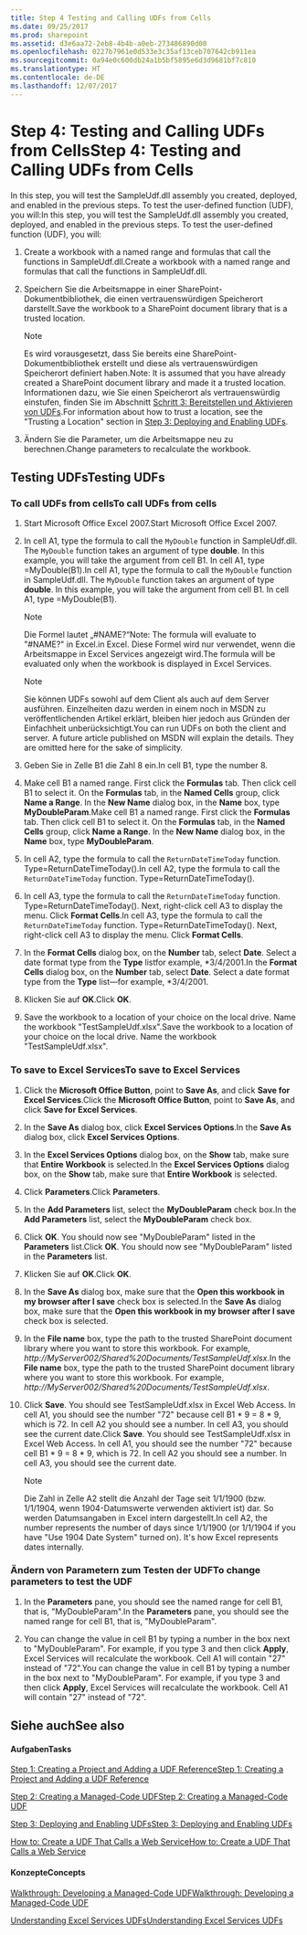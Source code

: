 ```yaml
---
title: Step 4 Testing and Calling UDFs from Cells
ms.date: 09/25/2017
ms.prod: sharepoint
ms.assetid: d3e6aa72-2eb8-4b4b-a0eb-273486890d00
ms.openlocfilehash: 0227b7961e0d533e3c35af13ceb707642cb911ea
ms.sourcegitcommit: 0a94e0c600db24a1b5bf5895e6d3d9681bf7c810
ms.translationtype: HT
ms.contentlocale: de-DE
ms.lasthandoff: 12/07/2017
---
```

# <a name="step-4-testing-and-calling-udfs-from-cells"></a><span data-ttu-id="09e4d-102">Step 4: Testing and Calling UDFs from Cells</span><span class="sxs-lookup"><span data-stu-id="09e4d-102">Step 4: Testing and Calling UDFs from Cells</span></span>

<span data-ttu-id="09e4d-p101">In this step, you will test the SampleUdf.dll assembly you created, deployed, and enabled in the previous steps. To test the user-defined function (UDF), you will:</span><span class="sxs-lookup"><span data-stu-id="09e4d-p101">In this step, you will test the SampleUdf.dll assembly you created, deployed, and enabled in the previous steps. To test the user-defined function (UDF), you will:</span></span>
  
    
    


1. <span data-ttu-id="09e4d-105">Create a workbook with a named range and formulas that call the functions in SampleUdf.dll.</span><span class="sxs-lookup"><span data-stu-id="09e4d-105">Create a workbook with a named range and formulas that call the functions in SampleUdf.dll.</span></span>
    
  
2. <span data-ttu-id="09e4d-106">Speichern Sie die Arbeitsmappe in einer SharePoint-Dokumentbibliothek, die einen vertrauenswürdigen Speicherort darstellt.</span><span class="sxs-lookup"><span data-stu-id="09e4d-106">Save the workbook to a SharePoint document library that is a trusted location.</span></span>
    
    > [!NOTE]
    > <span data-ttu-id="09e4d-107">Es wird vorausgesetzt, dass Sie bereits eine SharePoint-Dokumentbibliothek erstellt und diese als vertrauenswürdigen Speicherort definiert haben.</span><span class="sxs-lookup"><span data-stu-id="09e4d-107">Note: It is assumed that you have already created a SharePoint document library and made it a trusted location.</span></span> <span data-ttu-id="09e4d-108">Informationen dazu, wie Sie einen Speicherort als vertrauenswürdig einstufen, finden Sie im Abschnitt [Schritt 3: Bereitstellen und Aktivieren von UDFs](step-3-deploying-and-enabling-udfs.md).</span><span class="sxs-lookup"><span data-stu-id="09e4d-108">For information about how to trust a location, see the "Trusting a Location" section in  [Step 3: Deploying and Enabling UDFs](step-3-deploying-and-enabling-udfs.md).</span></span> 

3. <span data-ttu-id="09e4d-109">Ändern Sie die Parameter, um die Arbeitsmappe neu zu berechnen.</span><span class="sxs-lookup"><span data-stu-id="09e4d-109">Change parameters to recalculate the workbook.</span></span>
    
  

## <a name="testing-udfs"></a><span data-ttu-id="09e4d-110">Testing UDFs</span><span class="sxs-lookup"><span data-stu-id="09e4d-110">Testing UDFs</span></span>


### <a name="to-call-udfs-from-cells"></a><span data-ttu-id="09e4d-111">To call UDFs from cells</span><span class="sxs-lookup"><span data-stu-id="09e4d-111">To call UDFs from cells</span></span>


1. <span data-ttu-id="09e4d-112">Start Microsoft Office Excel 2007.</span><span class="sxs-lookup"><span data-stu-id="09e4d-112">Start Microsoft Office Excel 2007.</span></span>
    
  
2. <span data-ttu-id="09e4d-p103">In cell A1, type the formula to call the  `MyDouble` function in SampleUdf.dll. The `MyDouble` function takes an argument of type **double**. In this example, you will take the argument from cell B1. In cell A1, type =MyDouble(B1).</span><span class="sxs-lookup"><span data-stu-id="09e4d-p103">In cell A1, type the formula to call the  `MyDouble` function in SampleUdf.dll. The `MyDouble` function takes an argument of type **double**. In this example, you will take the argument from cell B1. In cell A1, type =MyDouble(B1).</span></span>
    
    > [!NOTE]
    > <span data-ttu-id="09e4d-117">Die Formel lautet „#NAME?“</span><span class="sxs-lookup"><span data-stu-id="09e4d-117">Note: The formula will evaluate to "#NAME?"</span></span> <span data-ttu-id="09e4d-118">in Excel.</span><span class="sxs-lookup"><span data-stu-id="09e4d-118">in Excel.</span></span> <span data-ttu-id="09e4d-119">Diese Formel wird nur verwendet, wenn die Arbeitsmappe in Excel Services angezeigt wird.</span><span class="sxs-lookup"><span data-stu-id="09e4d-119">The formula will be evaluated only when the workbook is displayed in Excel Services.</span></span> 

    > [!NOTE]
    > <span data-ttu-id="09e4d-p105">Sie können UDFs sowohl auf dem Client als auch auf dem Server ausführen. Einzelheiten dazu werden in einem noch in MSDN zu veröffentlichenden Artikel erklärt, bleiben hier jedoch aus Gründen der Einfachheit unberücksichtigt.</span><span class="sxs-lookup"><span data-stu-id="09e4d-p105">You can run UDFs on both the client and server. A future article published on MSDN will explain the details. They are omitted here for the sake of simplicity.</span></span> 

3. <span data-ttu-id="09e4d-123">Geben Sie in Zelle B1 die Zahl 8 ein.</span><span class="sxs-lookup"><span data-stu-id="09e4d-123">In cell B1, type the number 8.</span></span>
    
  
4. <span data-ttu-id="09e4d-p106">Make cell B1 a named range. First click the **Formulas** tab. Then click cell B1 to select it. On the **Formulas** tab, in the **Named Cells** group, click **Name a Range**. In the **New Name** dialog box, in the **Name** box, type **MyDoubleParam**.</span><span class="sxs-lookup"><span data-stu-id="09e4d-p106">Make cell B1 a named range. First click the **Formulas** tab. Then click cell B1 to select it. On the **Formulas** tab, in the **Named Cells** group, click **Name a Range**. In the **New Name** dialog box, in the **Name** box, type **MyDoubleParam**.</span></span>
    
  
5. <span data-ttu-id="09e4d-p107">In cell A2, type the formula to call the  `ReturnDateTimeToday` function. Type=ReturnDateTimeToday().</span><span class="sxs-lookup"><span data-stu-id="09e4d-p107">In cell A2, type the formula to call the  `ReturnDateTimeToday` function. Type=ReturnDateTimeToday().</span></span>
    
  
6. <span data-ttu-id="09e4d-p108">In cell A3, type the formula to call the  `ReturnDateTimeToday` function. Type=ReturnDateTimeToday(). Next, right-click cell A3 to display the menu. Click **Format Cells**.</span><span class="sxs-lookup"><span data-stu-id="09e4d-p108">In cell A3, type the formula to call the  `ReturnDateTimeToday` function. Type=ReturnDateTimeToday(). Next, right-click cell A3 to display the menu. Click **Format Cells**.</span></span>
    
  
7. <span data-ttu-id="09e4d-p109">In the **Format Cells** dialog box, on the **Number** tab, select **Date**. Select a date format type from the **Type** listfor example, *3/4/2001.</span><span class="sxs-lookup"><span data-stu-id="09e4d-p109">In the **Format Cells** dialog box, on the **Number** tab, select **Date**. Select a date format type from the **Type** list—for example, *3/4/2001.</span></span>
    
  
8. <span data-ttu-id="09e4d-136">Klicken Sie auf **OK**.</span><span class="sxs-lookup"><span data-stu-id="09e4d-136">Click **OK**.</span></span>
    
  
9. <span data-ttu-id="09e4d-p110">Save the workbook to a location of your choice on the local drive. Name the workbook "TestSampleUdf.xlsx".</span><span class="sxs-lookup"><span data-stu-id="09e4d-p110">Save the workbook to a location of your choice on the local drive. Name the workbook "TestSampleUdf.xlsx".</span></span> 
    
  

### <a name="to-save-to-excel-services"></a><span data-ttu-id="09e4d-139">To save to Excel Services</span><span class="sxs-lookup"><span data-stu-id="09e4d-139">To save to Excel Services</span></span>


1. <span data-ttu-id="09e4d-140">Click the **Microsoft Office Button**, point to **Save As**, and click **Save for Excel Services**.</span><span class="sxs-lookup"><span data-stu-id="09e4d-140">Click the **Microsoft Office Button**, point to **Save As**, and click **Save for Excel Services**.</span></span> 
    
  
2. <span data-ttu-id="09e4d-141">In the **Save As** dialog box, click **Excel Services Options**.</span><span class="sxs-lookup"><span data-stu-id="09e4d-141">In the **Save As** dialog box, click **Excel Services Options**.</span></span>
    
  
3. <span data-ttu-id="09e4d-142">In the **Excel Services Options** dialog box, on the **Show** tab, make sure that **Entire Workbook** is selected.</span><span class="sxs-lookup"><span data-stu-id="09e4d-142">In the **Excel Services Options** dialog box, on the **Show** tab, make sure that **Entire Workbook** is selected.</span></span>
    
  
4. <span data-ttu-id="09e4d-143">Click **Parameters**.</span><span class="sxs-lookup"><span data-stu-id="09e4d-143">Click **Parameters**.</span></span> 
    
  
5. <span data-ttu-id="09e4d-144">In the **Add Parameters** list, select the **MyDoubleParam** check box.</span><span class="sxs-lookup"><span data-stu-id="09e4d-144">In the **Add Parameters** list, select the **MyDoubleParam** check box.</span></span>
    
  
6. <span data-ttu-id="09e4d-p111">Click **OK**. You should now see "MyDoubleParam" listed in the **Parameters** list.</span><span class="sxs-lookup"><span data-stu-id="09e4d-p111">Click **OK**. You should now see "MyDoubleParam" listed in the **Parameters** list.</span></span>
    
  
7. <span data-ttu-id="09e4d-147">Klicken Sie auf **OK**.</span><span class="sxs-lookup"><span data-stu-id="09e4d-147">Click **OK**.</span></span>
    
  
8. <span data-ttu-id="09e4d-148">In the **Save As** dialog box, make sure that the **Open this workbook in my browser after I save** check box is selected.</span><span class="sxs-lookup"><span data-stu-id="09e4d-148">In the **Save As** dialog box, make sure that the **Open this workbook in my browser after I save** check box is selected.</span></span>
    
  
9. <span data-ttu-id="09e4d-p112">In the **File name** box, type the path to the trusted SharePoint document library where you want to store this workbook. For example, _http://MyServer002/Shared%20Documents/TestSampleUdf.xlsx_.</span><span class="sxs-lookup"><span data-stu-id="09e4d-p112">In the **File name** box, type the path to the trusted SharePoint document library where you want to store this workbook. For example, _http://MyServer002/Shared%20Documents/TestSampleUdf.xlsx_.</span></span>
    
  
10. <span data-ttu-id="09e4d-p113">Click **Save**. You should see TestSampleUdf.xlsx in Excel Web Access. In cell A1, you should see the number "72" because cell B1 * 9 = 8 * 9, which is 72. In cell A2 you should see a number. In cell A3, you should see the current date.</span><span class="sxs-lookup"><span data-stu-id="09e4d-p113">Click **Save**. You should see TestSampleUdf.xlsx in Excel Web Access. In cell A1, you should see the number "72" because cell B1 * 9 = 8 * 9, which is 72. In cell A2 you should see a number. In cell A3, you should see the current date.</span></span> 
    
    > [!NOTE]
    > <span data-ttu-id="09e4d-p114">Die Zahl in Zelle A2 stellt die Anzahl der Tage seit 1/1/1900 (bzw. 1/1/1904, wenn 1904-Datumswerte verwenden aktiviert ist) dar. So werden Datumsangaben in Excel intern dargestellt.</span><span class="sxs-lookup"><span data-stu-id="09e4d-p114">In cell A2, the number represents the number of days since 1/1/1900 (or 1/1/1904 if you have "Use 1904 Date System" turned on). It's how Excel represents dates internally.</span></span> 

### <a name="to-change-parameters-to-test-the-udf"></a><span data-ttu-id="09e4d-158">Ändern von Parametern zum Testen der UDF</span><span class="sxs-lookup"><span data-stu-id="09e4d-158">To change parameters to test the UDF</span></span>


1. <span data-ttu-id="09e4d-159">In the **Parameters** pane, you should see the named range for cell B1, that is, "MyDoubleParam".</span><span class="sxs-lookup"><span data-stu-id="09e4d-159">In the **Parameters** pane, you should see the named range for cell B1, that is, "MyDoubleParam".</span></span>
    
  
2. <span data-ttu-id="09e4d-p115">You can change the value in cell B1 by typing a number in the box next to "MyDoubleParam". For example, if you type 3 and then click **Apply**, Excel Services will recalculate the workbook. Cell A1 will contain "27" instead of "72".</span><span class="sxs-lookup"><span data-stu-id="09e4d-p115">You can change the value in cell B1 by typing a number in the box next to "MyDoubleParam". For example, if you type 3 and then click **Apply**, Excel Services will recalculate the workbook. Cell A1 will contain "27" instead of "72".</span></span> 
    
  

## <a name="see-also"></a><span data-ttu-id="09e4d-163">Siehe auch</span><span class="sxs-lookup"><span data-stu-id="09e4d-163">See also</span></span>


#### <a name="tasks"></a><span data-ttu-id="09e4d-164">Aufgaben</span><span class="sxs-lookup"><span data-stu-id="09e4d-164">Tasks</span></span>


  
    
    
 [<span data-ttu-id="09e4d-165">Step 1: Creating a Project and Adding a UDF Reference</span><span class="sxs-lookup"><span data-stu-id="09e4d-165">Step 1: Creating a Project and Adding a UDF Reference</span></span>](step-1-creating-a-project-and-adding-a-udf-reference.md)
  
    
    
 [<span data-ttu-id="09e4d-166">Step 2: Creating a Managed-Code UDF</span><span class="sxs-lookup"><span data-stu-id="09e4d-166">Step 2: Creating a Managed-Code UDF</span></span>](step-2-creating-a-managed-code-udf.md)
  
    
    
 [<span data-ttu-id="09e4d-167">Step 3: Deploying and Enabling UDFs</span><span class="sxs-lookup"><span data-stu-id="09e4d-167">Step 3: Deploying and Enabling UDFs</span></span>](step-3-deploying-and-enabling-udfs.md)
  
    
    
 [<span data-ttu-id="09e4d-168">How to: Create a UDF That Calls a Web Service</span><span class="sxs-lookup"><span data-stu-id="09e4d-168">How to: Create a UDF That Calls a Web Service</span></span>](how-to-create-a-udf-that-calls-a-web-service.md)
#### <a name="concepts"></a><span data-ttu-id="09e4d-169">Konzepte</span><span class="sxs-lookup"><span data-stu-id="09e4d-169">Concepts</span></span>


  
    
    
 [<span data-ttu-id="09e4d-170">Walkthrough: Developing a Managed-Code UDF</span><span class="sxs-lookup"><span data-stu-id="09e4d-170">Walkthrough: Developing a Managed-Code UDF</span></span>](walkthrough-developing-a-managed-code-udf.md)
  
    
    
 [<span data-ttu-id="09e4d-171">Understanding Excel Services UDFs</span><span class="sxs-lookup"><span data-stu-id="09e4d-171">Understanding Excel Services UDFs</span></span>](understanding-excel-services-udfs.md)
